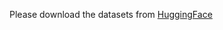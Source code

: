 Please download the datasets from [HuggingFace](https://huggingface.co/datasets/KyleLin/LayoutPrompter)